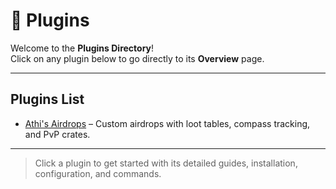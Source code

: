 # 🧩 Plugins

Welcome to the **Plugins Directory**!  
Click on any plugin below to go directly to its **Overview** page.

---

## Plugins List

- [Athi's Airdrops](athis_airdrops/overview.md) – Custom airdrops with loot tables, compass tracking, and PvP crates.  

---

> Click a plugin to get started with its detailed guides, installation, configuration, and commands.
